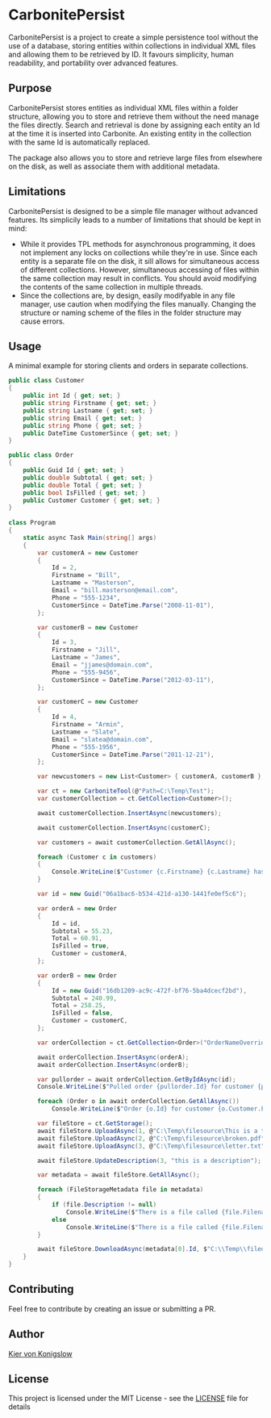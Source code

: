 # CarbonitePersist

CarbonitePersist is a project to create a simple persistence tool without the use of a database, storing entities within collections in individual XML files and allowing them to be retrieved by ID. It favours simplicity, human readability, and portability over advanced features.

## Purpose

CarbonitePersist stores entities as individual XML files within a folder structure, allowing you to store and retrieve them without the need manage the files directly. Search and retrieval is done by assigning each entity an Id at the time it is inserted into Carbonite. An existing entity in the collection with the same Id is automatically replaced.

The package also allows you to store and retrieve large files from elsewhere on the disk, as well as associate them with additional metadata.

## Limitations

CarbonitePersist is designed to be a simple file manager without advanced features. Its simplicily leads to a number of limitations that should be kept in mind:
* While it provides TPL  methods for asynchronous programming, it does not implement any locks on collections while they're in use. Since each entity is a separate file on the disk, it sill allows for simultaneous access of different collections. However, simultaneous accessing of files within the same collection may result in conflicts. You should avoid modifying the contents of the same collection in multiple threads.
* Since the collections are, by design, easily modifyable in any file manager, use caution when modifying the files manually. Changing the structure or naming scheme of the files in the folder structure may cause errors.

## Usage

A minimal example for storing clients and orders in separate collections.

```cs
public class Customer
{
    public int Id { get; set; }
    public string Firstname { get; set; }
    public string Lastname { get; set; }
    public string Email { get; set; }
    public string Phone { get; set; }
    public DateTime CustomerSince { get; set; }
}

public class Order
{
    public Guid Id { get; set; }
    public double Subtotal { get; set; }
    public double Total { get; set; }
    public bool IsFilled { get; set; }
    public Customer Customer { get; set; }
}
    
class Program
{
    static async Task Main(string[] args)
    {
        var customerA = new Customer
        {
            Id = 2,
            Firstname = "Bill",
            Lastname = "Masterson",
            Email = "bill.masterson@email.com",
            Phone = "555-1234",
            CustomerSince = DateTime.Parse("2008-11-01"),
        };

        var customerB = new Customer
        {
            Id = 3,
            Firstname = "Jill",
            Lastname = "James",
            Email = "jjames@domain.com",
            Phone = "555-9456",
            CustomerSince = DateTime.Parse("2012-03-11"),
        };

        var customerC = new Customer
        {
            Id = 4,
            Firstname = "Armin",
            Lastname = "Slate",
            Email = "slatea@domain.com",
            Phone = "555-1956",
            CustomerSince = DateTime.Parse("2011-12-21"),
        };

        var newcustomers = new List<Customer> { customerA, customerB };

        var ct = new CarboniteTool(@"Path=C:\Temp\Test");
        var customerCollection = ct.GetCollection<Customer>();

        await customerCollection.InsertAsync(newcustomers);

        await customerCollection.InsertAsync(customerC);

        var customers = await customerCollection.GetAllAsync();

        foreach (Customer c in customers)
        {
            Console.WriteLine($"Customer {c.Firstname} {c.Lastname} has ID {c.Id}");
        }

        var id = new Guid("06a1bac6-b534-421d-a130-1441fe0ef5c6");

        var orderA = new Order
        {
            Id = id,
            Subtotal = 55.23,
            Total = 60.91,
            IsFilled = true,
            Customer = customerA,
        };

        var orderB = new Order
        {
            Id = new Guid("16db1209-ac9c-472f-bf76-5ba4dcecf2bd"),
            Subtotal = 240.99,
            Total = 258.25,
            IsFilled = false,
            Customer = customerC,
        };

        var orderCollection = ct.GetCollection<Order>("OrderNameOverride");

        await orderCollection.InsertAsync(orderA);
        await orderCollection.InsertAsync(orderB);

        var pullorder = await orderCollection.GetByIdAsync(id);
        Console.WriteLine($"Pulled order {pullorder.Id} for customer {pullorder.Customer.Firstname} {pullorder.Customer.Lastname} came to a total of {pullorder.Total}");

        foreach (Order o in await orderCollection.GetAllAsync())
            Console.WriteLine($"Order {o.Id} for customer {o.Customer.Firstname} {o.Customer.Lastname} came to a total of {o.Total}");

        var fileStore = ct.GetStorage();
        await fileStore.UploadAsync(1, @"C:\Temp\filesource\This is a test file.docx");
        await fileStore.UploadAsync(2, @"C:\Temp\filesource\broken.pdf");
        await fileStore.UploadAsync(3, @"C:\Temp\filesource\letter.txt");

        await fileStore.UpdateDescription(3, "this is a description");

        var metadata = await fileStore.GetAllAsync();

        foreach (FileStorageMetadata file in metadata)
        {
            if (file.Description != null)
                Console.WriteLine($"There is a file called {file.Filename} with ID {file.Id} and description \"{file.Description}\" in storage");
            else
                Console.WriteLine($"There is a file called {file.Filename} with ID {file.Id} and no description in storage");
        }

        await fileStore.DownloadAsync(metadata[0].Id, $"C:\\Temp\\filedest\\{metadata[0].Filename}", true);
    }
}
```

## Contributing

Feel free to contribute by creating an issue or submitting a PR.

## Author

[Kier von Konigslow](https://github.com/kvonkoni)

## License

This project is licensed under the MIT License - see the [LICENSE](LICENSE) file for details